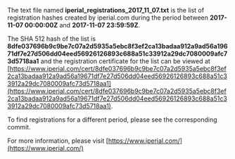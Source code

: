 The text file named **iperial_registrations_2017_11_07.txt** is the list of registration hashes created by iperial.com during the period between **2017-11-07 00:00:00Z** and **2017-11-07 23:59:59Z**.

The SHA 512 hash of the list is **8dfe037696b9c9be7c07a2d5935a5ebc8f3ef2ca13badaa912a9ad56a19671df7e27d506dd04eed56926126893c688a51c33912a29dc7080009afc73d5718aa1** and the registration certificate for the list can be viewed at [https://www.iperial.com/cert/8dfe037696b9c9be7c07a2d5935a5ebc8f3ef2ca13badaa912a9ad56a19671df7e27d506dd04eed56926126893c688a51c33912a29dc7080009afc73d5718aa1](https://www.iperial.com/cert/8dfe037696b9c9be7c07a2d5935a5ebc8f3ef2ca13badaa912a9ad56a19671df7e27d506dd04eed56926126893c688a51c33912a29dc7080009afc73d5718aa1).

To find registrations for a different period, please see the corresponding commit.

For more information, please visit [https://www.iperial.com/](https://www.iperial.com/)
